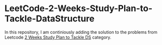 # LeetCode-2-Weeks-Study-Plan-to-Tackle-DataStructure
In this repository, I am continiously adding the solution to the problems from Leetcode [2 Weeks Study Plan to Tackle DS](https://leetcode.com/study-plan/data-structure/) category.
